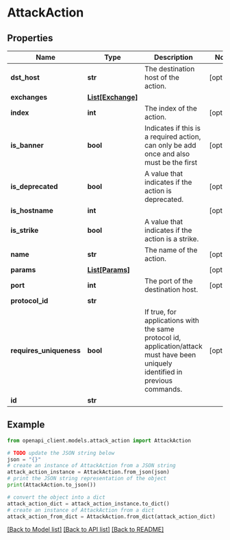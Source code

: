 # AttackAction


## Properties

Name | Type | Description | Notes
------------ | ------------- | ------------- | -------------
**dst_host** | **str** | The destination host of the action. | [optional] 
**exchanges** | [**List[Exchange]**](Exchange.md) |  | 
**index** | **int** | The index of the action. | [optional] 
**is_banner** | **bool** | Indicates if this is a required action, can only be add once and also must be the first | [optional] 
**is_deprecated** | **bool** | A value that indicates if the action is deprecated. | [optional] 
**is_hostname** | **int** |  | [optional] 
**is_strike** | **bool** | A value that indicates if the action is a strike. | 
**name** | **str** | The name of the action. | [optional] 
**params** | [**List[Params]**](Params.md) |  | [optional] 
**port** | **int** | The port of the destination host. | [optional] 
**protocol_id** | **str** |  | 
**requires_uniqueness** | **bool** | If true, for applications with the same protocol id, application/attack must have been uniquely identified in previous commands. | [optional] 
**id** | **str** |  | 

## Example

```python
from openapi_client.models.attack_action import AttackAction

# TODO update the JSON string below
json = "{}"
# create an instance of AttackAction from a JSON string
attack_action_instance = AttackAction.from_json(json)
# print the JSON string representation of the object
print(AttackAction.to_json())

# convert the object into a dict
attack_action_dict = attack_action_instance.to_dict()
# create an instance of AttackAction from a dict
attack_action_from_dict = AttackAction.from_dict(attack_action_dict)
```
[[Back to Model list]](../README.md#documentation-for-models) [[Back to API list]](../README.md#documentation-for-api-endpoints) [[Back to README]](../README.md)



